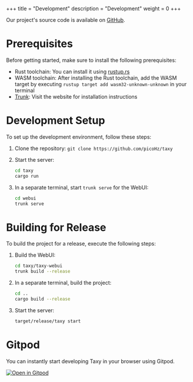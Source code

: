 +++
title = "Development"
description = "Development"
weight = 0
+++

Our project's source code is available on [GitHub](https://github.com/picoHz/taxy).

# Prerequisites

Before getting started, make sure to install the following prerequisites:

- Rust toolchain: You can install it using [rustup.rs](https://rustup.rs/)
- WASM toolchain: After installing the Rust toolchain, add the WASM target by executing `rustup target add wasm32-unknown-unknown` in your terminal
- [Trunk](https://trunkrs.dev/): Visit the website for installation instructions

# Development Setup

To set up the development environment, follow these steps:

1. Clone the repository: `git clone https://github.com/picoHz/taxy`
2. Start the server:

   ```bash
   cd taxy
   cargo run
   ```

3. In a separate terminal, start `trunk serve` for the WebUI:

   ```bash
   cd webui
   trunk serve
   ```

# Building for Release

To build the project for a release, execute the following steps:

1. Build the WebUI:

   ```bash
   cd taxy/taxy-webui
   trunk build --release
   ```

2. In a separate terminal, build the project:

   ```bash
   cd ..
   cargo build --release
   ```

3. Start the server:

   ```bash
   target/release/taxy start
   ```

# Gitpod

You can instantly start developing Taxy in your browser using Gitpod.

[![Open in Gitpod](https://gitpod.io/button/open-in-gitpod.svg)](https://gitpod.io/#https://github.com/picoHz/taxy)
